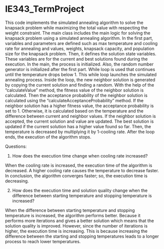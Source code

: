# IE343_TermProject
This code implements the simulated annealing algorithm to solve the knapsack problem while maximizing the total value with respecting the weight constraint. The main class includes the main logic for solving the knapsack problem using a simulated annealing algorithm. In the first part, variables and parameters are defined such as max temperature and cooling rate for annealing and values, weights, knapsack capacity, and population size for the knapsack problem. Then, it defines the solution state variables. These variables are for the current and best solutions found during the execution. In the main, the process is initialized. Also, the random number generator is initialized after the first part. 
While loop is used that continues until the temperature drops below 1. This while loop launches the simulated annealing process. Inside the loop, the new neighbor solution is generated by copying the current solution and finding a random. With the help of the “calculateValue” method, the fitness value of the neighbor solution is calculated. Then the acceptance probability of the neighbor solution is calculated using the “calculateAcceptanceProbability” method. If the neighbor solution has a higher fitness value, the acceptance probability is set to 1. Otherwise, it is calculated based on the temperature and the difference between current and neighbor values. If the neighbor solution is accepted, the current solution and value are updated. The best solution is updated if the current solution has a higher value found so far. Then, the temperature is decreased by multiplying it by 1-cooling rate. After the loop ends, the execution of the algorithm stops. 

Questions:
1)	How does the execution time change when cooling rate increased?

When the cooling rate is increased, the execution time of the algorithm is decreased. A higher cooling rate causes the temperature to decrease faster. In conclusion, the algorithm converges faster; so, the execution time is decreasing.

2)	How does the execution time and solution quality change when the difference between starting temperature and stopping temperature is increased?

When the difference between starting temperature and stopping temperature is increased, the algorithm performs better. Because it performs more iterations and gives a better solution which means that the solution quality is improved. However, since the number of iterations is higher, the execution time is increasing. This is because increasing the difference between the starting and stopping temperatures leads to a longer process to reach lower temperatures.
